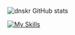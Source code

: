![dnskr GitHub stats](https://github-readme-stats.vercel.app/api?username=dnskr&show_icons=true&hide_rank=true&theme=transparent)

[![My Skills](https://skillicons.dev/icons?i=bash,git,docker,kubernetes,java,py,grafana,prometheus)](https://skillicons.dev)
